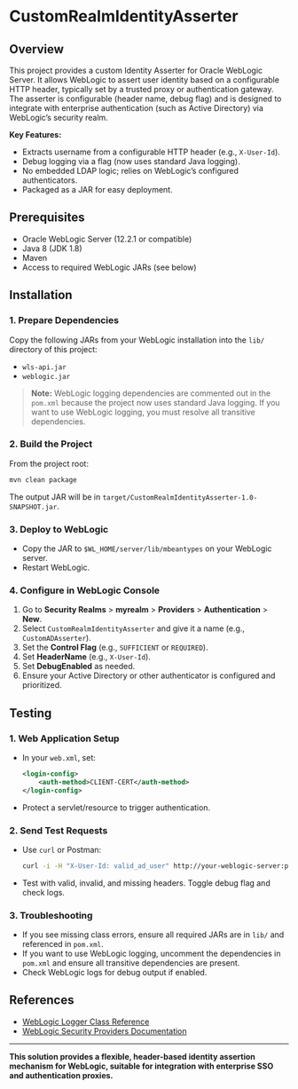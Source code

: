 # CustomRealmIdentityAsserter

## Overview
This project provides a custom Identity Asserter for Oracle WebLogic Server. It allows WebLogic to assert user identity based on a configurable HTTP header, typically set by a trusted proxy or authentication gateway. The asserter is configurable (header name, debug flag) and is designed to integrate with enterprise authentication (such as Active Directory) via WebLogic’s security realm.

**Key Features:**
- Extracts username from a configurable HTTP header (e.g., `X-User-Id`).
- Debug logging via a flag (now uses standard Java logging).
- No embedded LDAP logic; relies on WebLogic’s configured authenticators.
- Packaged as a JAR for easy deployment.

## Prerequisites
- Oracle WebLogic Server (12.2.1 or compatible)
- Java 8 (JDK 1.8)
- Maven
- Access to required WebLogic JARs (see below)

## Installation

### 1. Prepare Dependencies
Copy the following JARs from your WebLogic installation into the `lib/` directory of this project:
- `wls-api.jar`
- `weblogic.jar`

> **Note:** WebLogic logging dependencies are commented out in the `pom.xml` because the project now uses standard Java logging. If you want to use WebLogic logging, you must resolve all transitive dependencies.

### 2. Build the Project
From the project root:
```sh
mvn clean package
```
The output JAR will be in `target/CustomRealmIdentityAsserter-1.0-SNAPSHOT.jar`.

### 3. Deploy to WebLogic
- Copy the JAR to `$WL_HOME/server/lib/mbeantypes` on your WebLogic server.
- Restart WebLogic.

### 4. Configure in WebLogic Console
1. Go to **Security Realms** > **myrealm** > **Providers** > **Authentication** > **New**.
2. Select `CustomRealmIdentityAsserter` and give it a name (e.g., `CustomADAsserter`).
3. Set the **Control Flag** (e.g., `SUFFICIENT` or `REQUIRED`).
4. Set **HeaderName** (e.g., `X-User-Id`).
5. Set **DebugEnabled** as needed.
6. Ensure your Active Directory or other authenticator is configured and prioritized.

## Testing

### 1. Web Application Setup
- In your `web.xml`, set:
  ```xml
  <login-config>
      <auth-method>CLIENT-CERT</auth-method>
  </login-config>
  ```
- Protect a servlet/resource to trigger authentication.

### 2. Send Test Requests
- Use `curl` or Postman:
  ```sh
  curl -i -H "X-User-Id: valid_ad_user" http://your-weblogic-server:port/your-app/protected-resource
  ```
- Test with valid, invalid, and missing headers. Toggle debug flag and check logs.

### 3. Troubleshooting
- If you see missing class errors, ensure all required JARs are in `lib/` and referenced in `pom.xml`.
- If you want to use WebLogic logging, uncomment the dependencies in `pom.xml` and ensure all transitive dependencies are present.
- Check WebLogic logs for debug output if enabled.

## References
- [WebLogic Logger Class Reference](https://docs.oracle.com/en/middleware/fusion-middleware/weblogic-server/12.2.1.4/logsv/loggerclasses.html)
- [WebLogic Security Providers Documentation](https://docs.oracle.com/middleware/1221/wls/DEVSP/toc.htm)

---

**This solution provides a flexible, header-based identity assertion mechanism for WebLogic, suitable for integration with enterprise SSO and authentication proxies.** 